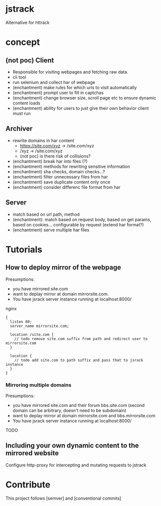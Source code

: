 # jstrack
Alternative for httrack

# concept #
## (not poc) Client ##
- Responsible for visiting webpages and fetching raw data.
- cli tool
- run selenium and collect har of webpage
- (enchantment) make rules for which urls to visit automatically
- (enchantment) prompt user to fill in captchas
- (enchantment) change browser size, scroll page etc to ensure dynamic content loads
- (enchantment) ability for users to just give their own behavior client must run

## Archiver ##
- rewrite domains in har content 
   - https://site.com/xyz -> /site.com/xyz
   - /xyz -> /site.com/xyz
   - (not poc) is there risk of collisions?
- (enchantment) break har into files (?)
- (enchantment) methods for rewriting sensitive information
- (enchantment) sha checks, domain checks...?
- (enchantment) filter unnecessary files from har
- (enchantment) save duplicate content only once
- (enchantment) consider differenc file format from har

## Server ##
- match based on url path, method
- (enchantment): match based on request body, based on get params, based on cookies... configurable by request (extend har format?)
- (enchantment) serve multiple har files

# Tutorials #
## How to deploy mirror of the webpage ##
Presumptions:
- you have mirrored site.com
- want to deplay mirror at domain mirrorsite.com. 
- You have jsrack server instance running at localhost:8000/

nginx
```
{
  listen 80;
  server_name mirrorsite.com;
  
  location /site.com {
    // todo remove site.com suffix from path and redirect user to mirrorsite.com
  }
  
  location {
    // todo add site.com to path suffix and pass that to jsrack instance
  }
}
```

### Mirroring multiple domains ###
Presumptions:
- you have mirrored site.com and their forum bbs.site.com (second domain can be arbitrary, doesn't need to be subdomain)
- want to deplay mirror at domain mirrorsite.com and bbs.mirrorsite.com
- You have jsrack server instance running at localhost:8000/

TODO

## Including your own dynamic content to the mirrored website ##
Configure http-proxy for intercepting and mutating requests to jstrack

# Contribute #
This project follows [semver] and [conventional commits]